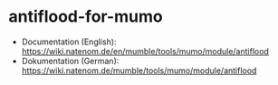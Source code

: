 antiflood-for-mumo
==================
* Documentation (English): https://wiki.natenom.de/en/mumble/tools/mumo/module/antiflood
* Dokumentation (German): https://wiki.natenom.de/mumble/tools/mumo/module/antiflood
